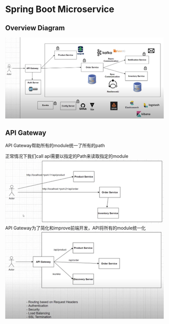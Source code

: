 # Spring Boot Microservice

## Overview Diagram
![mircoservice-overview](image/mircoservice-overview.png)

## API Gateway
API Gateway帮助所有的module统一了所有的path

正常情况下我们call api需要以指定的Path来读取指定的module
![traditional](image/traditional.png)
API Gateway为了简化和improve前端开发，API将所有的module统一化
![api_gateway](image/api_gateway.png)